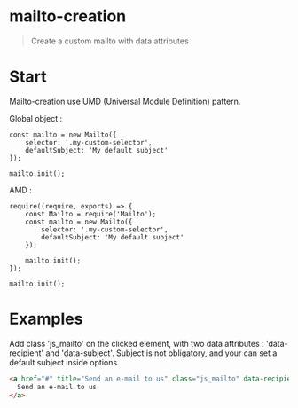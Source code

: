# mailto-creation

> Create a custom mailto with data attributes

# Start

Mailto-creation use UMD (Universal Module Definition) pattern.

Global object :
```
const mailto = new Mailto({
    selector: '.my-custom-selector',
    defaultSubject: 'My default subject'
});
```

```
mailto.init();
``` 

AMD :
```
require((require, exports) => {
    const Mailto = require('Mailto');
    const mailto = new Mailto({
        selector: '.my-custom-selector',
        defaultSubject: 'My default subject'
    });

    mailto.init();
});
```

```
mailto.init();
```

# Examples

Add class 'js_mailto' on the clicked element, with two data attributes : 'data-recipient' and 'data-subject'.
Subject is not obligatory, and your can set a default subject inside options.

```html
<a href="#" title="Send an e-mail to us" class="js_mailto" data-recipient="john@mailto-creation.fr" data-subject="Contact from website">
  Send an e-mail to us
</a>
```
